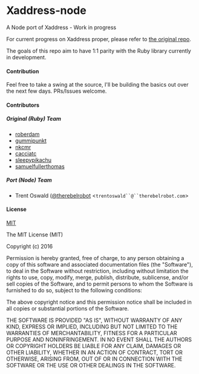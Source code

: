 # Xaddress-node
A Node port of Xaddress - Work in progress

For current progress on Xaddress proper, please refer to [the original repo](https://github.com/roberdam/Xaddress).

The goals of this repo aim to have 1:1 parity with the Ruby library currently in development. 

#### Contribution

Feel free to take a swing at the source, I'll be building the basics out over the next few days. PRs/Issues welcome.

#### Contributors

##### Original (Ruby) Team

- [roberdam](https://github.com/roberdam)
- [gummipunkt](https://github.com/gummipunkt)
- [nkcmr](https://github.com/nkcmr)
- [cacciatc](https://github.com/cacciatc)
- [sleepypikachu](https://github.com/sleepypikachu)
- [samuelfullerthomas](https://github.com/samuelfullerthomas)

##### Port (Node) Team

- Trent Oswald ([@therebelrobot](http://github.com/therebelrobot) <`trentoswald``@``therebelrobot.com`>

#### License

[MIT](https://tldrlegal.com/license/mit-license)

The MIT License (MIT)

Copyright (c) 2016

Permission is hereby granted, free of charge, to any person obtaining a copy of this software and associated documentation files (the "Software"), to deal in the Software without restriction, including without limitation the rights to use, copy, modify, merge, publish, distribute, sublicense, and/or sell copies of the Software, and to permit persons to whom the Software is furnished to do so, subject to the following conditions:

The above copyright notice and this permission notice shall be included in all copies or substantial portions of the Software.

THE SOFTWARE IS PROVIDED "AS IS", WITHOUT WARRANTY OF ANY KIND, EXPRESS OR IMPLIED, INCLUDING BUT NOT LIMITED TO THE WARRANTIES OF MERCHANTABILITY, FITNESS FOR A PARTICULAR PURPOSE AND NONINFRINGEMENT. IN NO EVENT SHALL THE AUTHORS OR COPYRIGHT HOLDERS BE LIABLE FOR ANY CLAIM, DAMAGES OR OTHER LIABILITY, WHETHER IN AN ACTION OF CONTRACT, TORT OR OTHERWISE, ARISING FROM, OUT OF OR IN CONNECTION WITH THE SOFTWARE OR THE USE OR OTHER DEALINGS IN THE SOFTWARE.
